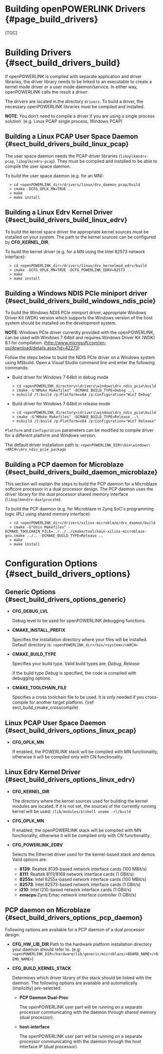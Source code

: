 Building openPOWERLINK Drivers {#page_build_drivers}
==============================

[TOC]

# Building Drivers {#sect_build_drivers_build}

If openPOWERLINK is compiled with separate application and driver libraries,
the driver library needs to be linked to an executable to create a kernel mode
driver or a user mode daemon/service. In either way, openPOWERLINK calls the
result a _driver_.

The drivers are located in the directory `drivers`. To build a driver, the
necessary openPOWERLINK libraries must be compiled and installed.

__NOTE__: You don't need to compile a driver if you are using a single process
solution. (e.g. Linux PCAP single process, Windows PCAP)

## Building a Linux PCAP User Space Daemon {#sect_build_drivers_build_linux_pcap}

The user space daemon needs the PCAP driver libraries (`liboplkmndrv-pcap`, `liboplkcndrv-pcap`).
They must be compiled and installed to be able to compile the user space daemon.

To build the user space daemon (e.g. for an MN):

      > cd <openPOWERLINK_dir>/drivers/linux/drv_daemon_pcap/build
      > cmake -DCFG_OPLK_MN=TRUE ..
      > make
      > make install


## Building a Linux Edrv Kernel Driver {#sect_build_drivers_build_linux_edrv}

To build the kernel space driver the appropriate kernel sources must be installed
on your system. The path to the kernel sources can be configured by
__CFG_KERNEL_DIR__.

To build the kernel driver (e.g. for a MN using the Intel 82573 network interface):

      > cd <openPOWERLINK_dir>/drivers/linux/drv_kernelmod_edrv/build
      > cmake -DCFG_OPLK_MN=TRUE -DCFG_POWERLINK_EDRV=82573 ..
      > make
      > make install

## Building a Windows NDIS PCIe miniport driver {#sect_build_drivers_build_windows_ndis_pcie}

To build the Windows NDIS PCIe miniport driver, appropriate Windows Driver Kit (WDK)
version which supports the Windows version of the host system should be installed
on the development system.

__NOTE__: Windows PCIe driver currently provided with the openPOWERLINK, can be used
with Windows 7 64bit and requires Windows Driver Kit (WDK) 8.1 for compilation.
(<http://www.microsoft.com/en-us/download/details.aspx?id=42273>)


Follow the steps below to build the NDIS PCIe driver on a Windows system using MSbuild.
Open a Visual Studio command line and enter the following commands:

* Build driver for Windows 7 64bit in debug mode

      > cd <openPOWERLINK_directory>\drivers\windows\drv_ndis_pcie\build
      > cmake -G"NMake Makefiles" -DCMAKE_BUILD_TYPE=Debug ..\
      > msbuild /t:build /p:Platform=x64 /p:Configuration="Win7 Debug"

* Build driver for Windows 7 64bit in release mode

      > cd <openPOWERLINK_directory>\drivers\windows\drv_ndis_pcie\build
      > cmake -G"NMake Makefiles" -DCMAKE_BUILD_TYPE=Release ..\
      > msbuild /t:build /p:Platform=x64 /p:Configuration="Win7 Release"

`Platform` and `Configuration` parameters can be modified to compile driver for
a different platform and Windows version.

The default driver installation path is: `<openPOWERLINK_DIR>\bin\windows\<ARCH>\drv_ndis_pcie_package`

## Building a PCP daemon for Microblaze {#sect_build_drivers_build_daemon_microblaze}

This section will explain the steps to build the PCP daemon for a Microblaze
softcore processor in a dual processor design.
The PCP daemon uses the driver library for the dual processor shared memory interface
(`liboplkmndrv-dualprocshm`).

To build the PCP daemon (e.g. for Microblaze in Zynq SoC's programming logic (PL) using shared memory interface):

      > cd <openPOWERLINK_dir>/drivers/xilinx-microblaze/drv_daemon/build
      > cmake -G"Unix Makefiles" -DCMAKE_TOOLCHAIN_FILE=../../../cmake/toolchain-xilinx-microblaze-gnu.cmake ../.. -DCMAKE_BUILD_TYPE=Release ..
      > make
      > make install

# Configuration Options {#sect_build_drivers_options}

## Generic Options {#sect_build_drivers_options_generic}

- **CFG_DEBUG_LVL**

  Debug level to be used for openPOWERLINK debugging functions.

- **CMAKE_INSTALL_PREFIX**

  Specifies the installation directory where your files will be installed.
  Default directory is: `<openPOWERLINK_dir>/bin/<system>/<ARCH>`

- **CMAKE_BUILD_TYPE**

  Specifies your build type.
  Valid build types are: _Debug_, _Release_

  If the build type _Debug_ is specified, the code is compiled with debugging
  options.

- **CMAKE_TOOLCHAIN_FILE**

  Specifies a cross toolchain file to be used. It is only needed if you
  cross-compile for another target platform. (\ref sect_build_cmake_crosscompile)

## Linux PCAP User Space Daemon {#sect_build_drivers_options_linux_pcap}

- **CFG_OPLK_MN**

  If enabled, the POWERLINK stack will be compiled with MN functionality, otherwise
  it will be compiled only with CN functionality.


## Linux Edrv Kernel Driver {#sect_build_drivers_options_linux_edrv}

- **CFG_KERNEL_DIR**

  The directory where the kernel sources used for building the kernel modules
  are located. If it is not set, the sources of the currently running kernel
  will be used:
  `/lib/modules/$(shell uname -r)/build`

- **CFG_OPLK_MN**

  If enabled, the openPOWERLINK stack will be compiled with MN functionality,
  otherwise it will be compiled only with CN functionality.

- **CFG_POWERLINK_EDRV**

  Selects the Ethernet driver used for the kernel-based stack and demos.
  Valid options are:

  - **8139**:  Realtek 8139-based network interface cards (100 MBit/s)
  - **8111**:  Realtek 8111/8168 network interface cards (1 GBit/s)
  - **8255x**: Intel 8255x-based network interface cards (100 MBit/s)
  - **82573**: Intel 82573-based network interface cards (1 GBit/s)
  - **i210**:  Intel I210-based network interface cards (1 GBit/s)
  - **emacps**:Zynq Emac network interface controller (1 GBit/s)

## PCP daemon on Microblaze {#sect_build_drivers_options_pcp_daemon}

Following options are available for a PCP daemon of a dual processor design:

- **CFG_HW_LIB_DIR**
  Path to the hardware platform installation directory your daemon should refer to.
  (e.g: `<openPOWERLINK_DIR>/hardware/lib/generic/microblaze/<BOARD_NAME>/<DEMO_NAME>`)

- **CFG_BUILD_KERNEL_STACK**

  Determines which driver library of the stack should be linked with the daemon.
  The following options are available and automatically (implicitly) pre-selected:

  - __PCP Daemon Dual-Proc__

    The openPOWERLINK user part will be running on a separate processor
    communicating with the daemon through shared memory (dual processor).

  - __host-interface__

    The openPOWERLINK user part will be running on a separate processor
    communicating with the daemon through the host interface IP (dual processor).
